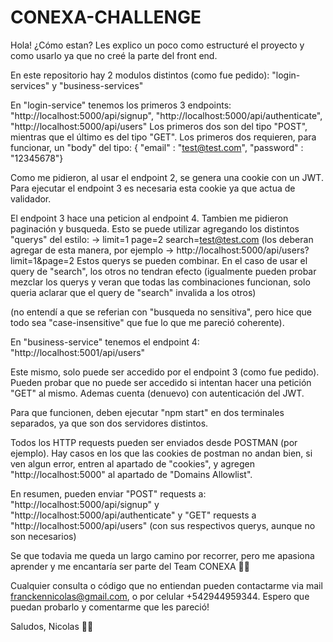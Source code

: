 # CONEXA-CHALLENGE

Hola! ¿Cómo estan?
Les explico un poco como estructuré el proyecto y como usarlo ya que no creé la parte del front end.

En este repositorio hay 2 modulos distintos (como fue pedido): "login-services" y "business-services"

En "login-service" tenemos los primeros 3 endpoints: "http://localhost:5000/api/signup", "http://localhost:5000/api/authenticate", "http://localhost:5000/api/users"
Los primeros dos son del tipo "POST", mientras que el último es del tipo "GET".
Los primeros dos requieren, para funcionar, un "body" del tipo: { "email" : "test@test.com", "password" : "12345678"}

Como me pidieron, al usar el endpoint 2, se genera una cookie con un JWT.
Para ejecutar el endpoint 3 es necesaria esta cookie ya que actua de validador.

El endpoint 3 hace una peticion al endpoint 4.
Tambien me pidieron paginación y busqueda. Esto se puede utilizar agregando los distintos "querys" del estilo: 
-> limit=1 page=2 search=test@test.com (los deberan agregar de esta manera, por ejemplo -> http://localhost:5000/api/users?limit=1&page=2
Estos querys se pueden combinar. En el caso de usar el query de "search", los otros no tendran efecto (igualmente pueden probar mezclar los querys y veran que todas las combinaciones funcionan, solo queria aclarar que el query de "search" invalida a los otros)

(no entendí a que se referian con "busqueda no sensitiva", pero hice que todo sea "case-insensitive" que fue lo que me pareció coherente).



En "business-service" tenemos el endpoint 4: "http://localhost:5001/api/users"

Este mismo, solo puede ser accedido por el endpoint 3 (como fue pedido). Pueden probar que no puede ser accedido si intentan hacer una petición "GET" al mismo.
Ademas cuenta (denuevo) con autenticación del JWT.



Para que funcionen, deben ejecutar "npm start" en dos terminales separados, ya que son dos servidores distintos.



Todos los HTTP requests pueden ser enviados desde POSTMAN (por ejemplo). 
Hay casos en los que las cookies de postman no andan bien, si ven algun error, entren al apartado de "cookies", y agregen "http://localhost:5000" al apartado de "Domains Allowlist".

En resumen, pueden enviar "POST" requests a: "http://localhost:5000/api/signup" y "http://localhost:5000/api/authenticate" y "GET" requests a "http://localhost:5000/api/users" (con sus respectivos querys, aunque no son necesarios)



Se que todavia me queda un largo camino por recorrer, pero me apasiona aprender y me encantaría ser parte del Team CONEXA 💪🏼



Cualquier consulta o código que no entiendan pueden contactarme via mail franckennicolas@gmail.com, o por celular +542944959344.
Espero que puedan probarlo y comentarme que les pareció!

Saludos, Nicolas 🙌🏼









